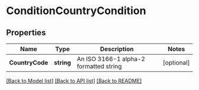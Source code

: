 # ConditionCountryCondition

## Properties

Name | Type | Description | Notes
------------ | ------------- | ------------- | -------------
**CountryCode** | **string** | An ISO 3166-1 alpha-2 formatted string | [optional] 

[[Back to Model list]](../README.md#documentation-for-models) [[Back to API list]](../README.md#documentation-for-api-endpoints) [[Back to README]](../README.md)


